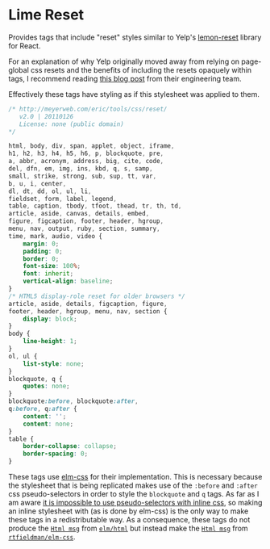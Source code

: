 # Lime Reset 

Provides tags that include "reset" styles similar to
Yelp's [lemon-reset](https://github.com/Yelp/lemon-reset) library for React.


For an explanation of why Yelp originally moved away from relying on
page-global css resets and the benefits of including the resets opaquely
within tags, I recommend reading [this blog post](https://engineeringblog.yelp.com/2018/03/css-in-the-age-of-react.html)
from their engineering team.

Effectively these tags have  styling as if this stylesheet was applied to them.

```css
/* http://meyerweb.com/eric/tools/css/reset/ 
   v2.0 | 20110126
   License: none (public domain)
*/

html, body, div, span, applet, object, iframe,
h1, h2, h3, h4, h5, h6, p, blockquote, pre,
a, abbr, acronym, address, big, cite, code,
del, dfn, em, img, ins, kbd, q, s, samp,
small, strike, strong, sub, sup, tt, var,
b, u, i, center,
dl, dt, dd, ol, ul, li,
fieldset, form, label, legend,
table, caption, tbody, tfoot, thead, tr, th, td,
article, aside, canvas, details, embed, 
figure, figcaption, footer, header, hgroup, 
menu, nav, output, ruby, section, summary,
time, mark, audio, video {
	margin: 0;
	padding: 0;
	border: 0;
	font-size: 100%;
	font: inherit;
	vertical-align: baseline;
}
/* HTML5 display-role reset for older browsers */
article, aside, details, figcaption, figure, 
footer, header, hgroup, menu, nav, section {
	display: block;
}
body {
	line-height: 1;
}
ol, ul {
	list-style: none;
}
blockquote, q {
	quotes: none;
}
blockquote:before, blockquote:after,
q:before, q:after {
	content: '';
	content: none;
}
table {
	border-collapse: collapse;
	border-spacing: 0;
}
```

These tags use [elm-css](https://package.elm-lang.org/packages/rtfeldman/elm-css/latest/Css)
for their implementation. This is necessary because the stylesheet that is
being replicated makes use of the `:before` and `:after` css pseudo-selectors
in order to style the `blockquote` and `q` tags. As far as I am aware 
[it is impossible to use pseudo-selectors with inline css](https://stackoverflow.com/questions/5293280/css-pseudo-classes-with-inline-styles),
so making an inline stylesheet with (as is done by elm-css) is the only way
to make these tags in a redistributable way. As a consequence, these tags do not produce 
the [`Html msg`](https://package.elm-lang.org/packages/elm/html/latest/Html#Html)
from [`elm/html`](https://package.elm-lang.org/packages/elm/html/latest)
but instead make the [`Html msg`](https://package.elm-lang.org/packages/rtfeldman/elm-css/latest/Html-Styled#Html)
from [`rtfieldman/elm-css`](https://package.elm-lang.org/packages/rtfeldman/elm-css/latest).
